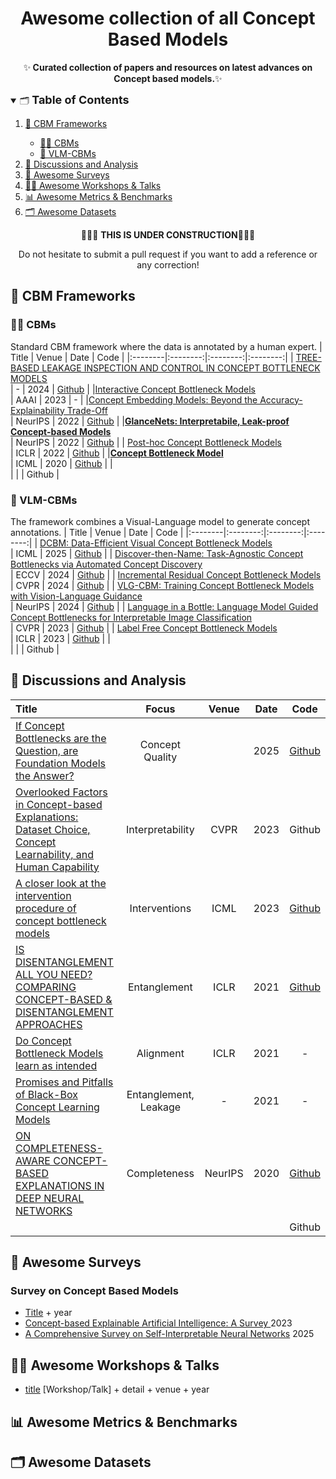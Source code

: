 <a name="readme-head"></a>
<h1 align="center"> Awesome collection of all Concept Based Models </h1> 

<p align="center">
    ✨<b> Curated collection of papers and resources on latest advances on Concept based models.</b>✨
</p>

<details open>
<summary>🗂️ <font size="4"><b>Table of Contents</b></font></summary>
<ol>
<li><a href="#-cbm-frameworks">📖 CBM Frameworks</a></li>
  <ul>
    <li><a href="#-cbms">👨‍⚕️ CBMs</a></li>
    <li><a href="#-vlm--cbms">🤖 VLM-CBMs</a></li>
  </ul>
<li><a href="#-discussions-and-analysis">🔬 Discussions and Analysis</a></li>
<li><a href="#-awesome-surveys">📖 Awesome Surveys</a></li>
<li><a href="#-awesome-workshops--talks">👩‍🏫 Awesome Workshops & Talks</a></li>
<li><a href="#-awesome-metrics--benchmarks">📊 Awesome Metrics & Benchmarks</a></li>
<li><a href="#-awesome-datasets">🗂️ Awesome Datasets</a></li>
</ol>
</details>

<p align="center">
    🚧🚧🚧 <b>THIS IS UNDER CONSTRUCTION</b>🚧🚧🚧
</p>
<p align="center">
    Do not hesitate to submit a pull request if you want to add a reference or any correction!
</p>

## 📖 CBM Frameworks
### 👨‍⚕️ CBMs
Standard CBM framework where the data is annotated by a human expert.
|  Title  |   Venue  |   Date   |   Code   |
|:--------|:--------:|:--------:|:--------:|
| [TREE-BASED LEAKAGE INSPECTION AND CONTROL IN CONCEPT BOTTLENECK MODELS](https://arxiv.org/pdf/2410.06352) <br> | - | 2024 | [Github](https://github.com/ai4ai-lab/mixed-cbm-with-trees) |
|[Interactive Concept Bottleneck Models](https://ojs.aaai.org/index.php/AAAI/article/view/25736) <br> | AAAI | 2023 | - |
|[Concept Embedding Models: Beyond the Accuracy-Explainability Trade-Off](https://arxiv.org/pdf/2209.09056) <br> | NeurIPS | 2022 | [Github](https://github.com/mateoespinosa/cem/) |
|[**GlanceNets: Interpretabile, Leak-proof Concept-based Models**](https://arxiv.org/pdf/2205.15612) <br> | NeurIPS | 2022 | [Github](https://github.com/ema-marconato/glancenet) |
| [Post-hoc Concept Bottleneck Models](https://arxiv.org/pdf/2205.15480.pdf) <br> | ICLR | 2022 | [Github](https://github.com/mertyg/post-hoc-cbm) |
|[**Concept Bottleneck Model**](https://proceedings.mlr.press/v119/koh20a) <br> | ICML | 2020 | [Github](https://github.com/yewsiang/ConceptBottleneck) |
| <br> |  |  | Github |

### 🤖 VLM-CBMs
The framework combines a Visual-Language model to generate concept annotations.
|  Title  |   Venue  |   Date   |   Code   |
|:--------|:--------:|:--------:|:--------:|
| [DCBM: Data-Efficient Visual Concept Bottleneck Models](https://arxiv.org/pdf/2412.11576) <br> | ICML | 2025 | [Github](https://github.com/KathPra/DCBM) |
| [Discover-then-Name: Task-Agnostic Concept Bottlenecks via Automated Concept Discovery](https://arxiv.org/pdf/2407.14499) <br> | ECCV | 2024 | [Github](https://github.com/neuroexplicit-saar/Discover-then-Name) |
| [Incremental Residual Concept Bottleneck Models](https://arxiv.org/pdf/2404.08978) <br> | CVPR | 2024 | [Github](https://github.com/HelloSCM/Res-CBM) |
| [VLG-CBM: Training Concept Bottleneck Models with Vision-Language Guidance](https://arxiv.org/pdf/2408.01432) <br> | NeurIPS | 2024 | [Github](https://github.com/Trustworthy-ML-Lab/VLG-CBM) |
| [Language in a Bottle: Language Model Guided Concept Bottlenecks for Interpretable Image Classification](https://arxiv.org/pdf/2211.11158.pdf) <br> | CVPR | 2023 | [Github](https://github.com/YueYANG1996/LaBo) |
| [Label Free Concept Bottleneck Models](https://arxiv.org/pdf/2304.06129.pdf) <br> | ICLR | 2023 | [Github](https://github.com/Trustworthy-ML-Lab/Label-free-CBM) |
| <br> |  |  | Github |



## 🔬 Discussions and Analysis
|  Title  |     Focus     |  Venue  |   Date   |   Code   |
|:--------|:-------------:|:-------:|:--------:|:--------:|
| [If Concept Bottlenecks are the Question, are Foundation Models the Answer?](https://arxiv.org/pdf/2504.19774) <br> | Concept Quality |  | 2025 | [Github](https://github.com/debryu/CQA) |
| [Overlooked Factors in Concept-based Explanations: Dataset Choice, Concept Learnability, and Human Capability](https://arxiv.org/pdf/2207.09615) <br> | Interpretability | CVPR | 2023 | Github |
| [A closer look at the intervention procedure of concept bottleneck models](https://arxiv.org/pdf/2302.14260.pdf) <br> | Interventions | ICML | 2023 | [Github](https://github.com/ssbin4/Closer-Intervention-CBM) |
| [IS DISENTANGLEMENT ALL YOU NEED? COMPARING CONCEPT-BASED & DISENTANGLEMENT APPROACHES](https://arxiv.org/pdf/2104.06917) <br> | Entanglement | ICLR | 2021 | [Github](https://github.com/dmitrykazhdan/concept-based-xai) |
| [Do Concept Bottleneck Models learn as intended](https://arxiv.org/abs/2105.04289) <br> | Alignment | ICLR | 2021 | - |
| [Promises and Pitfalls of Black-Box Concept Learning Models](https://arxiv.org/pdf/2106.13314.pdf)  <br> | Entanglement, Leakage | - | 2021 | - |
| [ON COMPLETENESS-AWARE CONCEPT-BASED EXPLANATIONS IN DEEP NEURAL NETWORKS](https://arxiv.org/pdf/1910.07969) <br> | Completeness | NeurIPS | 2020 | [Github](https://github.com/chihkuanyeh/concept_exp) |
| <br> |  |  |  | Github |


## 📖 Awesome Surveys
### Survey on Concept Based Models
- [Title](link) + year
- [Concept-based Explainable Artificial Intelligence: A Survey
](https://arxiv.org/pdf/2312.12936.pdf) 2023
- [A Comprehensive Survey on Self-Interpretable Neural Networks](https://arxiv.org/pdf/2501.15638) 2025


## 👩‍🏫 Awesome Workshops & Talks
- [title](link) [Workshop/Talk] + detail + venue + year




## 📊 Awesome Metrics & Benchmarks

## 🗂️ Awesome Datasets
